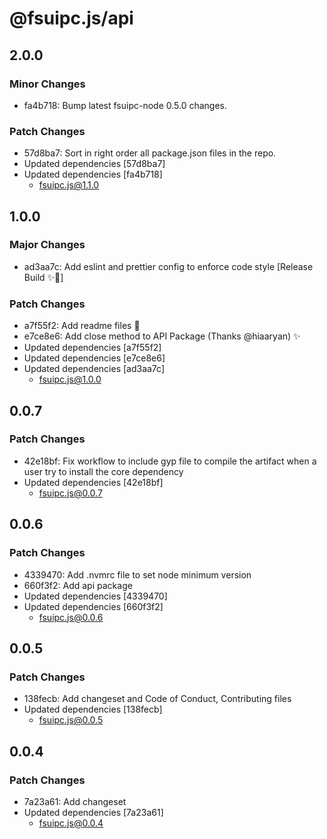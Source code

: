 # @fsuipc.js/api

## 2.0.0

### Minor Changes

- fa4b718: Bump latest fsuipc-node 0.5.0 changes.

### Patch Changes

- 57d8ba7: Sort in right order all package.json files in the repo.
- Updated dependencies [57d8ba7]
- Updated dependencies [fa4b718]
  - fsuipc.js@1.1.0

## 1.0.0

### Major Changes

- ad3aa7c: Add eslint and prettier config to enforce code style [Release Build ✨🚀]

### Patch Changes

- a7f55f2: Add readme files 📝
- e7ce8e6: Add close method to API Package (Thanks @hiaaryan) ✨
- Updated dependencies [a7f55f2]
- Updated dependencies [e7ce8e6]
- Updated dependencies [ad3aa7c]
  - fsuipc.js@1.0.0

## 0.0.7

### Patch Changes

- 42e18bf: Fix workflow to include gyp file to compile the artifact when a user try to install the core dependency
- Updated dependencies [42e18bf]
  - fsuipc.js@0.0.7

## 0.0.6

### Patch Changes

- 4339470: Add .nvmrc file to set node minimum version
- 660f3f2: Add api package
- Updated dependencies [4339470]
- Updated dependencies [660f3f2]
  - fsuipc.js@0.0.6

## 0.0.5

### Patch Changes

- 138fecb: Add changeset and Code of Conduct, Contributing files
- Updated dependencies [138fecb]
  - fsuipc.js@0.0.5

## 0.0.4

### Patch Changes

- 7a23a61: Add changeset
- Updated dependencies [7a23a61]
  - fsuipc.js@0.0.4
